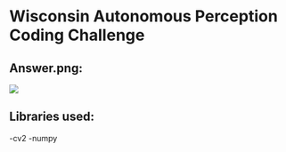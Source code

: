 # Wisconsin Autonomous Perception Coding Challenge


## Answer.png:
![](https://github.com/AdiistheGoat/wisconusautonomous/blob/main/challengeActivity/answer.png)


## Libraries used:
-cv2
-numpy




